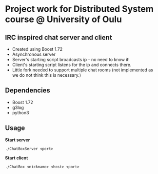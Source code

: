 # Project work for Distributed System course @ University of Oulu

## IRC inspired chat server and client

- Created using Boost 1.72
- Asynchronous server
- Server's starting script broadcasts ip - no need to know it!
- Client's starting script listens for the ip and connects there.
- Little fork needed to support multiple chat rooms (not implemented as we do not think this is necessary.)


## Dependencies
- Boost 1.72
- g3log
- python3

## Usage

**Start server**
```
./ChatBoxServer <port>
```

**Start client** 
```
./ChatBox <nickname> <host> <port>
```
